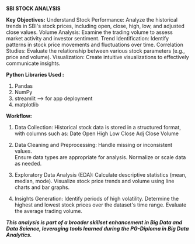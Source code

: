 **SBI STOCK ANALYSIS**

**Key Objectives:**
Understand Stock Performance: Analyze the historical trends in SBI's stock prices, including open, close, high, low, and adjusted close values.
Volume Analysis: Examine the trading volume to assess market activity and investor sentiment.
Trend Identification: Identify patterns in stock price movements and fluctuations over time.
Correlation Studies: Evaluate the relationship between various stock parameters (e.g., price and volume).
Visualization: Create intuitive visualizations to effectively communicate insights.

**Python Libraries Used :**
1. Pandas
2. NumPy
3. streamlit --> for app deployment
4. matplotlib 

**Workflow:**
1. Data Collection:
    Historical stock data is stored in a structured format, with columns such as:
        Date
        Open
        High
        Low
        Close
        Adj Close
        Volume

2. Data Cleaning and Preprocessing:
    Handle missing or inconsistent values.    
    Ensure data types are appropriate for analysis.
    Normalize or scale data as needed.


3. Exploratory Data Analysis (EDA):
    Calculate descriptive statistics (mean, median, mode).
    Visualize stock price trends and volume using line charts and bar graphs.

   
4. Insights Generation:
    Identify periods of high volatility.
    Determine the highest and lowest stock prices over the dataset's time range.
    Evaluate the average trading volume.



***This analysis is part of a broader skillset enhancement in Big Data and Data Science, leveraging tools learned during the PG-Diploma in Big Data Analytics.***



   
